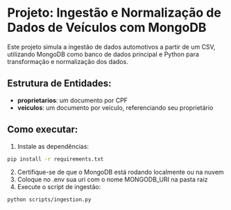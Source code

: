 # Projeto: Ingestão e Normalização de Dados de Veículos com MongoDB

Este projeto simula a ingestão de dados automotivos a partir de um CSV, utilizando MongoDB como banco de dados principal e Python para transformação e normalização dos dados.

## Estrutura de Entidades:
- **proprietarios**: um documento por CPF
- **veiculos**: um documento por veículo, referenciando seu proprietário

## Como executar:
1. Instale as dependências:
```bash
pip install -r requirements.txt
```
2. Certifique-se de que o MongoDB está rodando localmente ou na nuvem
3. Coloque no .env sua uri com o nome MONGODB_URI na pasta raiz
4. Execute o script de ingestão:
```bash
python scripts/ingestion.py
```